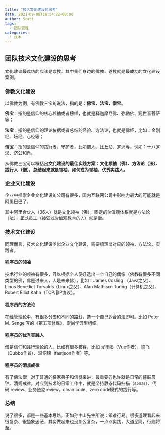 ```yaml
---
title: "技术文化建设的思考"
date: 2021-09-08T16:54:22+08:00
author: Scott
tags:
  - 团队管理
categories:
  - 技术
---
```


## 团队技术文化建设的思考

文化建设最成功的应该是宗教。其中我们身边的佛教、道教就是最成功的文化建设案例。

### 佛教文化建设

以佛教为例，有佛教三宝的说法，指的是：**佛宝、法宝、僧宝**。

**佛宝**：指的是信仰的核心领袖或者榜样，也就是释迦摩尼佛、弥勒佛、观世音菩萨等；

**法宝**：指的是信仰的理论依据或者总结的经验、方法论，也就是佛经，比如：金刚经、坛经、心经等；

**僧宝**：指的是信仰的践行者、守护者，比如僧人、比丘尼、罗汉等，例如：十八罗汉、济公和尚。

从佛教三宝可以概括出**文化建设的最佳实践方案：文化领袖（佛）、方法论（法）、践行人（僧），总结起来就是领袖、如何成为领袖、优秀实践人。**



### 企业文化建设

企业中推崇企业文化建设的公司有很多，国内互联网公司中影响力最大的可能就是阿里巴巴了。

其中阿里合伙人（36人）就是文化领袖（佛），固定的价值观体系就是方法论（法），正式员工（接受过价值观教育的人）就是僧。

### 技术文化建设

同理而言，技术文化建设类似企业文化建设，需要梳理出对应的领袖、方法论、实践者。

#### 程序员的领袖

技术行业的领袖有很多，可以根据个人便好选出一个自己的偶像（佛教有很多不同类型的佛，佛是过来人，人是未来佛），比如：James Gosling （Java之父）、Linus Benedict Torvalds（Linux之父）、Alan Mathison Turing（计算机之父）、Robert Elliot Kahn（TCP/IP协议）。

#### 程序员的方法论

在经管理论中，有很多分支和不同的路线，选一个自己适合的法即可。比如 Peter M. Senge 写的《第五项修炼》，崇尚学习型组织。

#### 程序员的优秀实践人

僧是信仰和践行理论的人，比如有很多极客，比如 尤雨溪（Vue作者）、梁飞（Dubbo作者）、温绍锦（fastjson作者）等。

#### 程序员的清规戒律

有了佛法僧，对于普通的俗家弟子和信徒来讲，最重要的也许就是日常的暮鼓晨钟、清规戒律。对应到技术的日常工作中，就是坚持静态代码扫描（sonar）、代码 review、业务链路review，clean code、zero code模式的践行等。

### 总结

说了很多，都是一些基本思路，正如孙中山先生所说：知难行易。很多道理看起来很复杂、很抽象迷茫，其实做起来也没那么复杂，一点点实践，大道至简，行则将至。